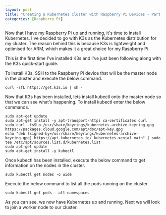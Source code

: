 ```yaml
---
layout: post
title: "Creating a Kubernetes Cluster with Raspberry Pi Devices - Part 3: Installing Kubernetes onto the Master Node"
categories: [Raspberry Pi]
---
```


Now that I have my Raspberry Pi up and running, it's time to install Kubernetes. I've decided to go with K3s as the Kubernetes distribution for my cluster. The reason behind this is because K3s is lightweight and optimised for ARM, which makes it a great choice for my Raspberry Pi. 

This is the first time I've installed K3s and I've just been following along with the K3s quick-start guide.

To install K3s, SSH to the Raspberry Pi device that will be the master node in the cluster and execute the below command.

```
curl -sfL https://get.k3s.io | sh -
```

Now that K3s has been installed, lets install kubectl onto the master node so that we can see what's happening. To install kubectl enter the below commands.

```
sudo apt-get update
sudo apt-get install -y apt-transport-https ca-certificates curl
sudo curl -fsSLo /usr/share/keyrings/kubernetes-archive-keyring.gpg https://packages.cloud.google.com/apt/doc/apt-key.gpg
echo "deb [signed-by=/usr/share/keyrings/kubernetes-archive-keyring.gpg] https://apt.kubernetes.io/ kubernetes-xenial main" | sudo tee /etc/apt/sources.list.d/kubernetes.list
sudo apt-get update
sudo apt-get install -y kubectl
```

Once kubectl has been installed, execute the below command to get information on the nodes in the cluster.

```
sudo kubectl get nodes -o wide
```

Execute the below command to list all the pods running on the cluster.

```
sudo kubectl get pods --all-namespaces
```

As you can see, we now have Kubernetes up and running. Next we will look to join a worker node to our cluster.